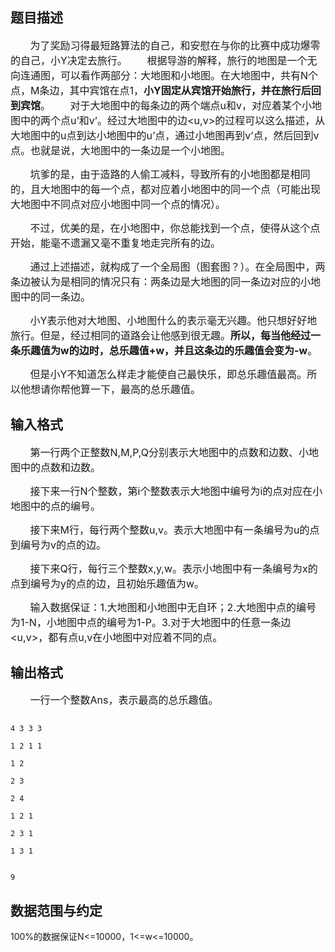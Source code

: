 ## 题目描述

<div>
 <span style="font-size: medium">       为了奖励习得最短路算法的自己，和安慰在与你的比赛中成功爆零的自己，小Y决定去旅行。</span><span style="font-size: medium">       根据导游的解释，旅行的地图是一个无向连通图，可以看作两部分：大地图和小地图。在大地图中，共有N个点，M条边，其中宾馆在点1，<b>小</b><b>Y</b><b>固定从宾馆开始旅行，并在旅行后回到宾馆</b>。</span><span style="font-size: medium">       对于大地图中的每条边的两个端点u和v，对应着某个小地图中的两个点u’和v’。经过大地图中的边<u,v>的过程可以这么描述，从大地图中的u点到达小地图中的u’点，通过小地图再到v’点，然后回到v点。也就是说，大地图中的一条边是一个小地图。</span>
</div>
<div>
 <span style="font-size: medium">       坑爹的是，由于造路的人偷工减料，导致所有的小地图都是相同的，且大地图中的每一个点，都对应着小地图中的同一个点（可能出现大地图中不同点对应小地图中同一个点的情况）。</span>
</div>
<div>
 <span style="font-size: medium">       不过，优美的是，在小地图中，你总能找到一个点，使得从这个点开始，能毫不遗漏又毫不重复地走完所有的边。</span>
</div>
<div>
 <span style="font-size: medium">       通过上述描述，就构成了一个全局图（图套图？）。在全局图中，两条边被认为是相同的情况只有：两条边是大地图的同一条边对应的小地图中的同一条边。</span>
</div>
<div>
 <span style="font-size: medium">       小Y表示他对大地图、小地图什么的表示毫无兴趣。他只想好好地旅行。但是，经过相同的道路会让他感到很无趣。<b>所以，每当他经过一条乐趣值为</b><b>w</b><b>的边时，总乐趣值+w</b><b>，并且这条边的乐趣值会变为-w</b>。</span>
</div>
<div>
 <span style="font-size: medium">       但是小Y不知道怎么样走才能使自己最快乐，即总乐趣值最高。所以他想请你帮他算一下，最高的总乐趣值。</span>
</div>

## 输入格式

<div>
 <span style="font-size: medium">       第一行两个正整数N,M,P,Q分别表示大地图中的点数和边数、小地图中的点数和边数。</span>
</div>
<div>
 <span style="font-size: medium">       接下来一行N个整数，第i个整数表示大地图中编号为i的点对应在小地图中的点的编号。</span>
</div>
<div>
 <span style="font-size: medium">       接下来M行，每行两个整数u,v。表示大地图中有一条编号为u的点到编号为v的点的边。</span>
</div>
<div>
 <span style="font-size: medium">       接下来Q行，每行三个整数x,y,w。表示小地图中有一条编号为x的点到编号为y的点的边，且初始乐趣值为w。</span>
</div>
<div>
 <span style="font-size: medium">       输入数据保证：1.大地图和小地图中无自环；2.大地图中点的编号为1-N，小地图中点的编号为1-P。3.对于大地图中的任意一条边<u,v>，都有点u,v在小地图中对应着不同的点。</span>
</div>

## 输出格式

<div>
 <span style="font-size: medium">       一行一个整数Ans，表示最高的总乐趣值。</span>
</div>

```input1
4 3 3 3
1 2 1 1
1 2
2 3
2 4
1 2 1
2 3 1
1 3 1
```
```output1
9
```
## 数据范围与约定

<div>
 100%的数据保证N<=10000，1<=w<=10000。
</div>

